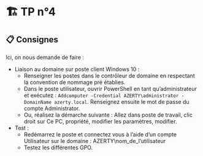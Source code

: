 # :building_construction: TP n°4

## :clipboard: Consignes

Ici, on nous demande de faire :

- Liaison au domaine sur poste client Windows 10 :
    - Renseigner les postes dans le contrôleur de domaine en respectant la convention de
    nommage pré établies.
    - Dans le poste utilisateur, ouvrir PowerShell en tant qu’administrateur et exécutez : ``Addcomputer -Credential AZERTY\administrator -DomainName azerty.local``. Renseignez
    ensuite le mot de passe du compte Administrator.
    - Ou, réalisez la démarche suivante : Allez dans poste de travail, clic droit sur Ce PC, propriété,
    modifier les paramètres, modifier.
- Test :
    - Redémarrez le poste et connectez vous à l’aide d’un compte Utilisateur sur le domaine :
    AZERTY\nom_de_l’utilisateur
    - Testez les différentes GPO.




